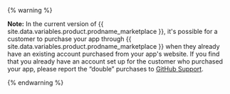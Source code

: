 {% warning %}

**Note:** In the current version of {{ site.data.variables.product.prodname_marketplace }}, it's possible for a customer to purchase your app through {{ site.data.variables.product.prodname_marketplace }} when they already have an existing account purchased from your app's website. If you find that you already have an account set up for the customer who purchased your app, please report the “double” purchases to [GitHub Support](https://github.com/contact).

{% endwarning %}
